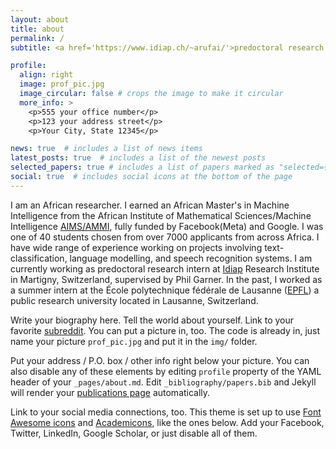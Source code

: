 ```yaml
---
layout: about
title: about
permalink: /
subtitle: <a href='https://www.idiap.ch/~arufai/'>predoctoral research intern at Idiap Research Institute</a> | actively Searching For A PHD Position In Biomedical AI

profile:
  align: right
  image: prof_pic.jpg
  image_circular: false # crops the image to make it circular
  more_info: >
    <p>555 your office number</p>
    <p>123 your address street</p>
    <p>Your City, State 12345</p>

news: true  # includes a list of news items
latest_posts: true  # includes a list of the newest posts
selected_papers: true # includes a list of papers marked as "selected={true}"
social: true  # includes social icons at the bottom of the page
---
```



I am an African researcher. I earned an African Master's in Machine Intelligence from the African Institute of Mathematical Sciences/Machine Intelligence [AIMS/AMMI](www.aimsammi.org), fully funded by Facebook(Meta) and Google. I was one of 40 students chosen from over 7000 applicants from across Africa. I have wide range of experience working on projects involving text-classification, language modelling, and speech recognition systems.
I am currently working as predoctoral research intern at [Idiap](https://idiap.ch/en) Research Institute in Martigny, Switzerland, supervised by Phil Garner. In the past, I worked as a summer intern at the École polytechnique fédérale de Lausanne ([EPFL](https://epfl.ch/en)) a public research university located in Lausanne, Switzerland.

Write your biography here. Tell the world about yourself. Link to your favorite [subreddit](http://reddit.com). You can put a picture in, too. The code is already in, just name your picture `prof_pic.jpg` and put it in the `img/` folder.

Put your address / P.O. box / other info right below your picture. You can also disable any of these elements by editing `profile` property of the YAML header of your `_pages/about.md`. Edit `_bibliography/papers.bib` and Jekyll will render your [publications page](/al-folio/publications/) automatically.

Link to your social media connections, too. This theme is set up to use [Font Awesome icons](http://fortawesome.github.io/Font-Awesome/) and [Academicons](https://jpswalsh.github.io/academicons/), like the ones below. Add your Facebook, Twitter, LinkedIn, Google Scholar, or just disable all of them.